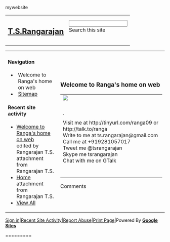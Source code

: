 mywebsite
<!DOCTYPE html PUBLIC "-//W3C//DTD XHTML 1.0 Transitional//EN" "http://www.w3.org/TR/xhtml1/DTD/xhtml1-transitional.dtd">
<html xmlns="http://www.w3.org/1999/xhtml" itemscope="" itemtype="http://schema.org/WebPage">
<head>
<meta http-equiv="X-UA-Compatible" content="chrome=1" />
<script type="text/javascript">/* Copyright 2008 Google. */ (function() { var b=window,e="chrome",g="tick",h="wtsrt_",l="tbsd_",m="tbnd_",n="start",p="_wtsrt",q="_tbnd",r="CSI/";(function(){function k(a){this.t={};this.tick=function(a,d,c){this.t[a]=[void 0!=c?c:(new Date).getTime(),d];if(void 0==c)try{b.console.timeStamp(r+a)}catch(f){}};this[g](n,null,a)}var a;b.performance&&(a=b.performance.timing);var s=a?new k(a.responseStart):new k;b.jstiming={Timer:k,load:s};if(a){var d=a.navigationStart,f=a.responseStart;0<d&&f>=d&&(b.jstiming.srt=f-d)}if(a){var c=b.jstiming.load;0<d&&f>=d&&(c[g](p,void 0,d),c[g](h,p,f),c[g](l,h))}try{a=null,b[e]&&b[e].csi&&(a=Math.floor(b[e].csi().pageT),
c&&0<d&&(c[g](q,void 0,b[e].csi().startE),c[g](m,q,d))),null==a&&b.gtbExternal&&(a=b.gtbExternal.pageT()),null==a&&b.external&&(a=b.external.pageT,c&&0<d&&(c[g](q,void 0,b.external.startE),c[g](m,q,d))),a&&(b.jstiming.pt=a)}catch(t){}})(); })()
</script>
<link rel="shortcut icon" type="image/x-icon" href="//www.google.com/images/icons/product/sites-16.ico" />
<link rel="apple-touch-icon" href="https://ssl.gstatic.com/sites/p/55333d/system/app/images/apple-touch-icon.png" type="image/png" />
<script type="text/javascript">/* Copyright 2008 Google. */ (function() { var d=window,e="length",h="",k="__duration__",l="function";function m(c){return document.getElementById(c)}d.byId=m;function n(c){return c.replace(/^\s+|\s+$/g,h)}d.trim=n;var p=[],q=0;d.JOT_addListener=function(c,a,b){var f=new String(q++);c={eventName:c,handler:a,compId:b,key:f};p.push(c);return f};d.JOT_removeListenerByKey=function(c){for(var a=0;a<p[e];a++)if(p[a].key==c){p.splice(a,1);break}};d.JOT_removeAllListenersForName=function(c){for(var a=0;a<p[e];a++)p[a].eventName==c&&p.splice(a,1)};
d.JOT_postEvent=function(c,a,b){var f={eventName:c,eventSrc:a||{},payload:b||{}};if(d.JOT_fullyLoaded)for(a=p[e],b=0;b<a&&b<p[e];b++){var g=p[b];g&&g.eventName==c&&(f.listenerCompId=g.compId||h,(g=typeof g.handler==l?g.handler:d[g.handler])&&g(f))}else d.JOT_delayedEvents.push({eventName:c,eventSrc:a,payload:b})};d.JOT_delayedEvents=[];d.JOT_fullyLoaded=!1;
d.JOT_formatRelativeToNow=function(c,a){var b=((new Date).getTime()-c)/6E4;if(1440<=b||0>b)return null;var f=0;60<=b&&(b/=60,f=2);2<=b&&f++;return a?d.JOT_siteRelTimeStrs[f].replace(k,Math.floor(b)):d.JOT_userRelTimeStrs[f].replace(k,Math.floor(b))}; })()
</script>
<script>


var webspace = {"scottyUrl":"/_/upload","isConsumer":true,"canPublishScriptToAnyone":true,"serverFlags":{"cajaBaseUrl":"//www.gstatic.com/caja","cajaDebugMode":false},"sharingUrlPrefix":"/_/sharing","csiReportUri":"https://gg.google.com/csi","sharingPolicy":"OPENED","analyticsAccountId":"","baseUri":"/site/tsrangarajan","name":"tsrangarajan","domain":"defaultdomain","features":{"horizontalNavLayout":true,"asyncPermanentDelete":false,"ritzSupport":true,"folderEmbed":true,"moreBackgroundTweaks":true,"flipFolderUrls":true,"animateNavigation":true,"driveInFileCabinet":true,"skiThemeIsDefault":true,"pdfEmbedSupport":false,"customHeaderThemes":true,"animateToc":true,"siteChromeSidebarWidgetsEditDialog":true,"canonicalLinkTagInHead":true,"analyticsTrackingForCorp":false,"driveImageEmbed":true,"siteChromeSystemFooterDialog":true,"plusOneButtonOptions":true,"plusOneButton":true,"adSenseDeprecate":true,"photoAlbumsInOnePick":true,"docosHideNotificationSettings":true,"helpBox":true,"siteNotice":true,"skiTheme":true,"siteChromeDialogsToolbar":true,"plusBadge":false,"ritzChartSupport":true,"sitesLoveFixes2014Q2":false,"siteChromeHorizontalNavigationDialog":true,"youTubeEmbedSize":true,"adSenseDeprecateMsg":true,"htmlEmbed":true,"plusPost":true,"photoAlbumsGPlusUrlSupport":true,"siteChromeHeaderDialog":true,"fileCabinetOptions":true,"sitesLoveFixes":true},"adsensePublisherId":null,"gvizVersion":1,"siteTitle":"T.S.Rangarajan","pageSharingId":"jotspot_page","plusPageId":"","onepickBaseUrl":"https://docs.google.com","siteNoticeRevision":null,"termsUrl":"http://sites.google.com/site/sites/system/app/pages/meta/terms","enableAnalytics":false,"isPublic":true,"siteNoticeMessage":null,"plusPageUrl":"","homePath":"/","sharingId":"jotspot","isAdsenseEnabled":true,"adsensePromoClickedOrSiteIneligible":true,"isStartPageEnabled":false,"domainAnalyticsAccountId":""};



webspace.gadgets = {"baseUri":"/site/tsrangarajan/system/app/pages/gadgets"};


webspace.user = {"uid":"12879230229576467773","renderMobile":false,"primaryEmail":"ranga@ieee.org","sessionIndex":1,"namespaceUser":true,"displayNameOrEmail":"T Rangarajan","namespace":"ieee.org","hasAdminAccess":false,"guest_":false,"keyboardShortcuts":true,"domain":"ieee.org","hasWriteAccess":false,"dasherUser":false,"userName":"ranga","domainUser":false};

webspace.page = {"canDeleteWebspace":false,"locale":"en","state":"","wuid":"wuid:gx:357a5900da37af37","pageInheritsPermissions":null,"timeZone":"America/Los_Angeles","properties":{},"type":"text","canChangePath":false,"parentWuid":null,"revision":13,"title":"Welcome to Ranga\u0027s home on web","isRtlLocale":false,"bidiEnabled":false,"siteLocale":"en","name":"Home","path":"/Home","isSiteRtlLocale":false,"parentPath":null};
webspace.page.breadcrumbs = [{"title":"Welcome to Ranga\u0027s home on web","dir":"ltr","path":"/site/tsrangarajan/Home","deleted":false}];


webspace.editorResources = {
  text: [
    'https://ssl.gstatic.com/sites/p/55333d/system/js/codemirror.js',
    'https://ssl.gstatic.com/sites/p/55333d/system/app/css/codemirror_css.css',
    'https://ssl.gstatic.com/sites/p/55333d/system/js/trog_edit__en.js',
    'https://ssl.gstatic.com/sites/p/55333d/system/app/css/trogedit.css',
    '/site/tsrangarajan/_/rsrc/1400058554000/system/app/css/editor.css',
    'https://ssl.gstatic.com/sites/p/55333d/system/app/css/codeeditor.css',
    '/site/tsrangarajan/_/rsrc/1400058554000/system/app/css/camelot/editor-jfk.css'
  ],
  sitelayout: [
    'https://ssl.gstatic.com/sites/p/55333d/system/app/css/sitelayouteditor.css'
  ]
};

var JOT_clearDotPath = 'https://ssl.gstatic.com/sites/p/55333d/system/app/images/cleardot.gif';


var JOT_userRelTimeStrs = ["a minute ago","__duration__ minutes ago","an hour ago","__duration__ hours ago"];


webspace.siteTemplateId = false;


webspace.page.currentTemplate = {"title":"Web Page","path":"/system/app/pagetemplates/text"};



var JOT_siteRelTimeStrs = ["a minute ago","__duration__ minutes ago","an hour ago","__duration__ hours ago"];

</script>
<script type="text/javascript">
                window.jstiming.load.tick('scl');
              </script>
<meta name="title" content="T.S.Rangarajan" />
<meta itemprop="name" content="T.S.Rangarajan" />
<meta property="og:title" content="T.S.Rangarajan" />
<style type="text/css">
</style>
<link rel="stylesheet" type="text/css" href="https://ssl.gstatic.com/sites/p/55333d/system/app/themes/slate/standard-css-slate-ltr-ltr.css" />
<link rel="stylesheet" type="text/css" href="/site/tsrangarajan/_/rsrc/1400058554000/system/app/css/overlay.css?cb=slate100%25%25150goog-ws-left" />
<link rel="stylesheet" type="text/css" href="/site/tsrangarajan/_/rsrc/1400058554000/system/app/css/camelot/allthemes-view.css" />
<!--[if IE]>
          <link rel="stylesheet" type="text/css" href="/site/tsrangarajan/system/app/css/camelot/allthemes%2die.css" />
        <![endif]-->
<title>T.S.Rangarajan</title>
<script type="text/javascript">
                window.jstiming.load.tick('cl');
              </script>
</head>
<body xmlns="http://www.google.com/ns/jotspot" id="body" class=" en            ">
<script src="//www.gstatic.com/caja/5678/caja.js"> </script>
<script src="https://ssl.gstatic.com/sites/p/55333d/system/js/jot_caja.js"> </script>
<div id="sites-page-toolbar" class="sites-header-divider">
<div xmlns="http://www.w3.org/1999/xhtml" id="sites-status" class="sites-status" style="display:none;"><div id="sites-notice" class="sites-notice" role="status" aria-live="assertive"> </div></div>
</div>
<div id="sites-chrome-everything-scrollbar">
<div id="sites-chrome-everything">
<div id="sites-chrome-page-wrapper" style="direction: ltr">
<div id="sites-chrome-page-wrapper-inside">
<div xmlns="http://www.w3.org/1999/xhtml" id="sites-chrome-header-wrapper" style="">
<table id="sites-chrome-header" class="sites-layout-hbox" cellspacing="0" style="">
<tr class="sites-header-primary-row" id="sites-chrome-userheader">
<td id="sites-header-title" class=""><div class="sites-header-cell-buffer-wrapper"><h2><a href="https://sites.google.com/site/tsrangarajan/" dir="ltr" id="sites-chrome-userheader-title">T.S.Rangarajan</a></h2></div></td><td class="sites-layout-searchbox "><div class="sites-header-cell-buffer-wrapper"><form id="sites-searchbox-form" action="/site/tsrangarajan/system/app/pages/search"><input type="hidden" id="sites-searchbox-scope" name="scope" value="search-site" /><input type="text" id="jot-ui-searchInput" name="q" size="20" value="" aria-label="Search this site" /><div id="sites-searchbox-button-set" class="goog-inline-block"><div role="button" id="sites-searchbox-search-button" class="goog-inline-block jfk-button jfk-button-standard" tabindex="0">Search this site</div></div></form></div></td>
</tr>
<tr class="sites-header-secondary-row" id="sites-chrome-horizontal-nav">
<td colspan="2" id="sites-chrome-header-horizontal-nav-container">
</td>
</tr>
</table> 
</div> 
<div id="sites-chrome-main-wrapper">
<div id="sites-chrome-main-wrapper-inside">
<table id="sites-chrome-main" class="sites-layout-hbox" cellspacing="0" cellpadding="{scmCellpadding}" border="0">
<tr>
<td id="sites-chrome-sidebar-left" class="sites-layout-sidebar-left" style="width:150px">
<div xmlns="http://www.w3.org/1999/xhtml" id="COMP_2bd" class="sites-embed"><h4 class="sites-embed-title">Navigation</h4><div class="sites-embed-content sites-sidebar-nav"><ul jotId="navList"><li class="nav-first "><div class="current-bg" jotId="wuid:gx:357a5900da37af37" dir="ltr" style="padding-left: 5px;">Welcome to Ranga's home on web</div></li><li class=""><div dir="ltr" style="padding-left: 5px;"><a href="/site/tsrangarajan/system/app/pages/sitemap/hierarchy" jotId="wuid:gx:2538792c78db77ed" class="sites-navigation-link">Sitemap</a></div></li></ul></div></div>
<div xmlns="http://www.w3.org/1999/xhtml" id="COMP_30ac" class="sites-embed"><h4 class="sites-embed-title">Recent site activity</h4><div class="sites-embed-content sites-sidebar-recent-activity"><ul><li><a jotid="wuid:gx:357a5900da37af37" dir="ltr" href="https://sites.google.com/site/tsrangarajan/Home">Welcome to Ranga's home on web</a><div><span class="sites-text-secondary">edited by Rangarajan T.S.</span></div><div><span class="sites-text-secondary">attachment from Rangarajan T.S.</span></div></li><li><a jotid="wuid:gx:421151e650d23306" dir="ltr" href="https://sites.google.com/site/tsrangarajan/Home">Home</a><div><span class="sites-text-secondary">attachment from Rangarajan T.S.</span></div></li><li class="sites-sidebar-recent-activity-viewall"><a href="/site/tsrangarajan/system/app/pages/recentChanges">View All</a></li></ul></div></div>
</td>
<td id="sites-canvas-wrapper">
<div id="sites-canvas">
<div id="goog-ws-editor-toolbar-container"> </div>
<div xmlns="http://www.w3.org/1999/xhtml" id="title-crumbs" style="">
</div>
<h3 xmlns="http://www.w3.org/1999/xhtml" id="sites-page-title-header" style="" align="left">
<span id="sites-page-title" dir="ltr">Welcome to Ranga's home on web</span>
</h3>
<div id="sites-canvas-main" class="sites-canvas-main">
<div id="sites-canvas-main-content">
<table xmlns="http://www.w3.org/1999/xhtml" cellspacing="0" class="sites-layout-name-one-column sites-layout-hbox"><tbody><tr><td class="sites-layout-tile sites-tile-name-content-1"><div dir="ltr"><div style="display:block;text-align:left"><div style="display:block;text-align:left"><a href="https://sites.google.com/site/tsrangarajan/Home/tsr_rmk1.jpg?attredirects=0" imageanchor="1"><img border="0" src="https://sites.google.com/site/tsrangarajan/_/rsrc/1340787064770/Home/tsr_rmk1.jpg" /></a></div><br /></div><div style="display:block;text-align:left"><br /></div><div style="display:block;text-align:left"><div style="display:block;text-align:left">`</div><div style="display:block;text-align:left"><div style="display:block;text-align:left">Visit me at http://tinyurl.com/ranga09 or http://talk.to/ranga<br /></div><div style="display:block;text-align:left">Write to me at ts.rangarajan@gmail.com</div><div style="display:block;text-align:left">Call me at +919281057017<br /></div><div style="display:block;text-align:left">Tweet me @tsrangarajan<br />Skype me tsrangarajan</div><div style="display:block;text-align:left">Chat with me on GTalk</div><div style="display:block;text-align:left"><br /></div><div style="display:block;text-align:left"><br /></div></div></div></div></td></tr></tbody></table>
</div> 
</div> 
<div id="sites-canvas-bottom-panel">
<div xmlns="http://www.w3.org/1999/xhtml" id="COMP_page-subpages"> </div>
<a xmlns="http://www.w3.org/1999/xhtml" name="page-comments"></a>
<div xmlns="http://www.w3.org/1999/xhtml" id="COMP_page-comments"><div class="sites-comment-docos-wrapper"><div class="sites-comment-docos"><div class="sites-comment-docos-background"></div><div class="sites-comment-docos-header"><div class="sites-comment-docos-header-title">Comments</div></div><div id="sites-comment-docos-pane" class="sites-comment-docos-pane"></div></div></div></div>
</div>
</div> 
</td> 
</tr>
</table> 
</div> 
</div> 
<div id="sites-chrome-footer-wrapper">
<div id="sites-chrome-footer-wrapper-inside">
<div id="sites-chrome-footer">
</div>
</div>
</div>
</div> 
</div> 
<div id="sites-chrome-adminfooter-container">
<div xmlns="http://www.w3.org/1999/xhtml" class="sites-adminfooter"><p><a class="sites-system-link" href="https://www.google.com/accounts/AddSession?service=jotspot&amp;continue=https://sites.google.com/site/tsrangarajan/Home">Sign in</a>|<a class="sites-system-link" href="/site/tsrangarajan/system/app/pages/recentChanges">Recent Site Activity</a>|<a class="sites-system-link" href="/site/tsrangarajan/system/app/pages/reportAbuse" target="_blank">Report Abuse</a>|<a class="sites-system-link" href="javascript:;" onclick="window.open(webspace.printUrl)">Print Page</a>|<span class="sites-system-link">Powered By</span> <b class="powered-by"><a href="http://sites.google.com">Google Sites</a></b></p></div>
</div>
</div> 
</div> 
<div id="sites-chrome-onebar-footer">
</div>

<script xmlns="http://www.w3.org/1999/xhtml" type="text/javascript">
    window.jstiming.load.tick('sjl');
  </script>
<script xmlns="http://www.w3.org/1999/xhtml" src="https://ssl.gstatic.com/sites/p/55333d/system/js/jot_min_view__en.js"></script>
<script xmlns="http://www.w3.org/1999/xhtml" type="text/javascript">
    window.jstiming.load.tick('jl');
  </script>
<script xmlns="http://www.w3.org/1999/xhtml">
    
        sites.core.Analytics.createTracker();
        sites.core.Analytics.trackPageview();
      
  </script>
<script xmlns="http://www.w3.org/1999/xhtml" type="text/javascript">
                    sites.Searchbox.initialize(
                        'sites-searchbox-search-button',
                        {"object":[]}['object'],
                        'search-site',
                        {"label":"Configure search options...","url":"/site/tsrangarajan/system/app/pages/admin/settings"});
                  </script>
<script xmlns="http://www.w3.org/1999/xhtml" type="text/javascript">
      gsites.HoverPopupMenu.createSiteDropdownMenus('sites-header-nav-dropdown', false);
    </script>
<script xmlns="http://www.w3.org/1999/xhtml" type="text/javascript" defer="true">
            JOT_setupNav("2bd", "Navigation", false);
            JOT_addListener('titleChange', 'JOT_NAVIGATION_titleChange', 'COMP_2bd');
          </script>
<script xmlns="http://www.w3.org/1999/xhtml" type="text/javascript" defer="true">
          JOT_addListener('titleChange', 'JOT_RECENTCHANGES_titleChange', 'COMP_30ac');
        </script>
<script xmlns="http://www.w3.org/1999/xhtml" type="text/javascript">
              new sites.CommentPane('//docs.google.com/comments/u/1/d/AAHRpnXt_Mp5R2w3D84n3sOb0JtfMhN8t4-xZD94waJvF5xWcnllYB9poO26CsCiC31cFQcyDIrlWV2IhVWI5RNnEf3OQlIGo0bwaN7aUdeOPoAqIM6qTAXSn5C_-NoGWr_r-1xxvtM8l/api/js?token=AGNctVZx2CsOYIcclYfpluoaPkRzK6KR6w:1401538379204', true, true,
                  false, false);
            </script>
<script xmlns="http://www.w3.org/1999/xhtml">
                    window.onload = function() {
                      if (false) {
                        JOT_setMobilePreview();
                      }
                      var loadTimer = window.jstiming.load;
                      loadTimer.tick("ol");
                      loadTimer["name"] = "load," + webspace.page.type + ",user_page";
                      window.jstiming.report(loadTimer, {}, 'https://gg.google.com/csi');
                    }
                  </script>
<script xmlns="http://www.w3.org/1999/xhtml" type="text/javascript">
        JOT_insertAnalyticsCode(false);
      </script>
<script xmlns="http://www.w3.org/1999/xhtml" type="text/javascript">
    var maestroRunner = new gsites.pages.view.SitesMaestroRunner(
        webspace, "en");
    maestroRunner.initListeners();
    maestroRunner.installEditRender();
  </script>
<script xmlns="http://www.w3.org/1999/xhtml" type="text/javascript" defer="true">
  //<![CDATA[
    // Decorate any fastUI buttons on the page with a class of 'goog-button'.
    if (webspace.user.hasWriteAccess) {
      JOT_decorateButtons();
    }

    // Fires delayed events.
    (function() {
      JOT_fullyLoaded = true;
      var delayedEvents = JOT_delayedEvents;
      for (var x = 0; x < delayedEvents.length; x++) {
        var event = delayedEvents[x];
        JOT_postEvent(event.eventName, event.eventSrc, event.payload);
      }
      JOT_delayedEvents = null;
      JOT_postEvent('pageLoaded');
    })();
 //]]>
</script>
<script xmlns="http://www.w3.org/1999/xhtml" type="text/javascript">
    JOT_postEvent('decorateGvizCharts');
  </script>
<script type="text/javascript">
          if (webspace.features.siteNotice) {
            JOT_setupNoticeManager();
          }
        </script>
<script type="text/javascript">
              JOT_postEvent('renderPlus', null, 'sites-chrome-main');
            </script>
<div id="server-timer-div" style="display:none"> </div>
<script type="text/javascript">
          window.jstiming.load.tick('render');
          JOT_postEvent('usercontentrendered', this);
        </script>
</body>
</html>
=========
